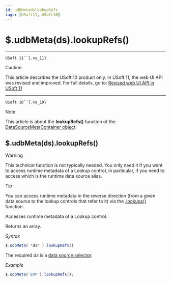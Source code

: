 ```yaml
---
id: udbMetadslookupRefs
tags: [USoft11, USoft10]
---
```

# $.udbMeta(ds).lookupRefs()



----

`USoft 11``{.vs_11}`

> [!CAUTION]
> This article describes the USoft 10 product only.
> In USoft 11, the web UI API was revised and improved. For full details, go to:
> [Revised web UI API in USoft 11](/docs/Web_and_app_UIs/UDB_udb/Revised_web_UI_API_in_USoft_11.md)

----

`USoft 10``{.vs_10}`

> [!NOTE]
> This article is about the **lookupRefs()** function of the [DataSourceMetaContainer object](/docs/Web_and_app_UIs/UDB_DataSourceMetaContainer).

## **$.udbMeta(ds).lookupRefs()**

> [!WARNING]
> This technical function is not typically needed. You only need it if you want to access runtime metadata of a Lookup control, in particular, if you need to access which is the runtime data source alias.

> [!TIP]
> You can access runtime metadata in the reverse direction (from a given data source to the lookup controls that refer to it) via the [.lookups()](/docs/Web_and_app_UIs/UDB_DataSourceMetaContainer/udbMetadslookups.md) function.

Accesses runtime metadata of a Lookup control.

Returns an array.

*Syntax*

```js
$.udbMeta( *ds* ).lookupRefs()
```

The required *ds* is a [data source selector](/docs/Web_and_app_UIs/UDB_DataSourceMetaContainer/UDB_DataSourceMetaContainer_object.md).

*Example*

```js
$.udbMeta('EMP').lookupRefs();
```

 